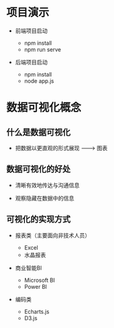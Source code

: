 # 项目演示

- 前端项目启动
  - npm install 
  - npm run serve

- 后端项目启动
  - npm install
  - node app.js

# 数据可视化概念

## 什么是数据可视化

- 把数据以更直观的形式展现      ---> 图表

## 数据可视化的好处

- 清晰有效地传达与沟通信息

- 观察隐藏在数据中的信息

## 可视化的实现方式

-  报表类（主要面向非技术人员）
   -  Excel
   -  水晶报表


- 商业智能BI
  - Microsoft BI
  - Power BI


- 编码类
  - Echarts.js
  - D3.js